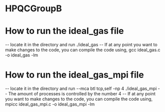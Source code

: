# HPQCGroupB
# How to run the ideal_gas file
-- locate it in the directory and run ./ideal_gas
-- If at any point you want to make changes to the code, you can compile the code using, gcc ideal_gas.c -o ideal_gas -lm
# How to run the ideal_gas_mpi file
-- locate it in the directory and run --mca btl tcp,self -np 4 ./ideal_gas_mpi
-- The amount of processes is controlled by the number 4
-- If at any point you want to make changes to the code, you can compile the code using, mpicc ideal_gas_mpi.c -o ideal_gas_mpi -lm
